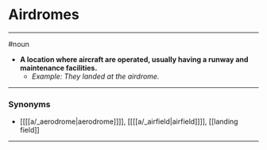 # Airdromes
---
#noun
- **A location where aircraft are operated, usually having a runway and maintenance facilities.**
	- _Example: They landed at the airdrome._
---
### Synonyms
- [[[[a/_aerodrome|aerodrome]]]], [[[[a/_airfield|airfield]]]], [[landing field]]
---
